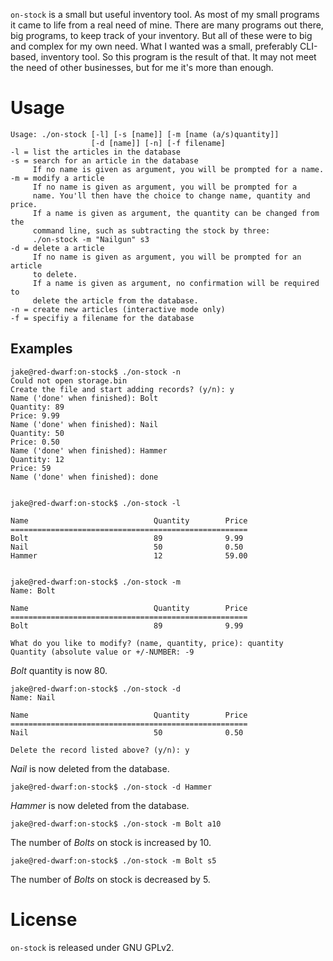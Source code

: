 `on-stock` is a small but useful inventory tool. As most of my small programs it
came to life from a real need of mine. There are many programs out there, big
programs, to keep track of your inventory. But all of these were to big and
complex for my own need. What I wanted was a small, preferably CLI-based,
inventory tool. So this program is the result of that. It may not meet the need
of other businesses, but for me it's more than enough.

# Usage

	Usage: ./on-stock [-l] [-s [name]] [-m [name (a/s)quantity]] 
	                  [-d [name]] [-n] [-f filename]
	-l = list the articles in the database
	-s = search for an article in the database
		 If no name is given as argument, you will be prompted for a name.
	-m = modify a article
	     If no name is given as argument, you will be prompted for a
	     name. You'll then have the choice to change name, quantity and price.
		 If a name is given as argument, the quantity can be changed from the
	     command line, such as subtracting the stock by three:
		 ./on-stock -m "Nailgun" s3
	-d = delete a article
		 If no name is given as argument, you will be prompted for an article
		 to delete.
		 If a name is given as argument, no confirmation will be required to
		 delete the article from the database.
	-n = create new articles (interactive mode only)
	-f = specifiy a filename for the database


## Examples

	jake@red-dwarf:on-stock$ ./on-stock -n
	Could not open storage.bin
	Create the file and start adding records? (y/n): y
	Name ('done' when finished): Bolt
	Quantity: 89
	Price: 9.99
	Name ('done' when finished): Nail
	Quantity: 50
	Price: 0.50
	Name ('done' when finished): Hammer
	Quantity: 12
	Price: 59 
	Name ('done' when finished): done


	jake@red-dwarf:on-stock$ ./on-stock -l

    Name                            Quantity        Price
    =====================================================
    Bolt                            89              9.99
    Nail                            50              0.50
    Hammer                          12              59.00


    jake@red-dwarf:on-stock$ ./on-stock -m
    Name: Bolt
    
    Name                            Quantity        Price
    =====================================================
    Bolt                            89              9.99
    
    What do you like to modify? (name, quantity, price): quantity
    Quantity (absolute value or +/-NUMBER: -9

*Bolt* quantity is now 80.

    jake@red-dwarf:on-stock$ ./on-stock -d
    Name: Nail
    
    Name                            Quantity        Price
    =====================================================
    Nail                            50              0.50
    
    Delete the record listed above? (y/n): y

*Nail* is now deleted from the database.

	jake@red-dwarf:on-stock$ ./on-stock -d Hammer
	
*Hammer* is now deleted from the database.

	jake@red-dwarf:on-stock$ ./on-stock -m Bolt a10

The number of *Bolts* on stock is increased by 10.

	jake@red-dwarf:on-stock$ ./on-stock -m Bolt s5
	
The number of *Bolts* on stock is decreased by 5.


# License

`on-stock` is released under GNU GPLv2.
